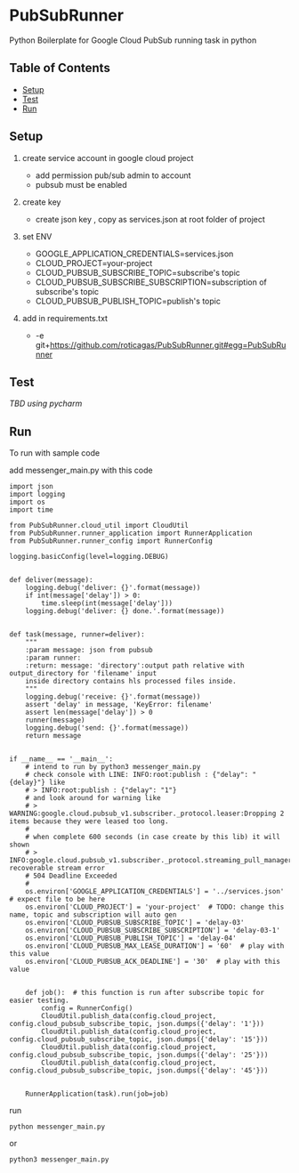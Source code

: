 # PubSubRunner
Python Boilerplate for Google Cloud PubSub running task in python

## Table of Contents
- [Setup](#setup)
- [Test](#test)
- [Run](#run)


## Setup
1. create service account in google cloud project

    - add permission pub/sub admin to account
    - pubsub must be enabled

2. create key

    - create json key , copy as services.json at root folder of project

3. set ENV

    - GOOGLE_APPLICATION_CREDENTIALS=services.json
    - CLOUD_PROJECT=your-project
    - CLOUD_PUBSUB_SUBSCRIBE_TOPIC=subscribe's topic
    - CLOUD_PUBSUB_SUBSCRIBE_SUBSCRIPTION=subscription of subscribe's topic
    - CLOUD_PUBSUB_PUBLISH_TOPIC=publish's topic

4. add in requirements.txt
    - -e git+https://github.com/roticagas/PubSubRunner.git#egg=PubSubRunner

## Test
*TBD using pycharm*

## Run 

To run with sample code

add messenger_main.py with this code 

    import json
    import logging
    import os
    import time
    
    from PubSubRunner.cloud_util import CloudUtil
    from PubSubRunner.runner_application import RunnerApplication
    from PubSubRunner.runner_config import RunnerConfig
    
    logging.basicConfig(level=logging.DEBUG)
    
    
    def deliver(message):
        logging.debug('deliver: {}'.format(message))
        if int(message['delay']) > 0:
            time.sleep(int(message['delay']))
        logging.debug('deliver: {} done.'.format(message))
    
    
    def task(message, runner=deliver):
        """
        :param message: json from pubsub
        :param runner:
        :return: message: 'directory':output path relative with output_directory for 'filename' input
        inside directory contains hls processed files inside.
        """
        logging.debug('receive: {}'.format(message))
        assert 'delay' in message, 'KeyError: filename'
        assert len(message['delay']) > 0
        runner(message)
        logging.debug('send: {}'.format(message))
        return message
    
    
    if __name__ == '__main__':
        # intend to run by python3 messenger_main.py
        # check console with LINE: INFO:root:publish : {"delay": "{delay}"} like
        # > INFO:root:publish : {"delay": "1"}
        # and look around for warning like
        # > WARNING:google.cloud.pubsub_v1.subscriber._protocol.leaser:Dropping 2 items because they were leased too long.
        #
        # when complete 600 seconds (in case create by this lib) it will shown
        # > INFO:google.cloud.pubsub_v1.subscriber._protocol.streaming_pull_manager:Observed recoverable stream error
        # 504 Deadline Exceeded
        #
        os.environ['GOOGLE_APPLICATION_CREDENTIALS'] = '../services.json'  # expect file to be here
        os.environ['CLOUD_PROJECT'] = 'your-project'  # TODO: change this name, topic and subscription will auto gen
        os.environ['CLOUD_PUBSUB_SUBSCRIBE_TOPIC'] = 'delay-03'
        os.environ['CLOUD_PUBSUB_SUBSCRIBE_SUBSCRIPTION'] = 'delay-03-1'
        os.environ['CLOUD_PUBSUB_PUBLISH_TOPIC'] = 'delay-04'
        os.environ['CLOUD_PUBSUB_MAX_LEASE_DURATION'] = '60'  # play with this value
        os.environ['CLOUD_PUBSUB_ACK_DEADLINE'] = '30'  # play with this value
    
    
        def job():  # this function is run after subscribe topic for easier testing.  
            config = RunnerConfig()
            CloudUtil.publish_data(config.cloud_project, config.cloud_pubsub_subscribe_topic, json.dumps({'delay': '1'}))
            CloudUtil.publish_data(config.cloud_project, config.cloud_pubsub_subscribe_topic, json.dumps({'delay': '15'}))
            CloudUtil.publish_data(config.cloud_project, config.cloud_pubsub_subscribe_topic, json.dumps({'delay': '25'}))
            CloudUtil.publish_data(config.cloud_project, config.cloud_pubsub_subscribe_topic, json.dumps({'delay': '45'}))
    
    
        RunnerApplication(task).run(job=job)


run

    python messenger_main.py
     
or
     
    python3 messenger_main.py 
